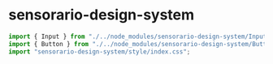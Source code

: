 # sensorario-design-system

```TypeScript
import { Input } from "./../node_modules/sensorario-design-system/Input";
import { Button } from "./../node_modules/sensorario-design-system/Button";
import "sensorario-design-system/style/index.css";
```